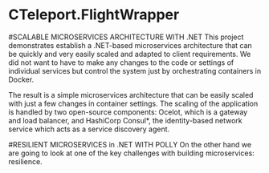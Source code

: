 # CTeleport.FlightWrapper

#SCALABLE MICROSERVICES ARCHITECTURE WITH .NET
This project demonstrates establish a .NET-based microservices architecture that can be quickly and very easily scaled and adapted to client requirements.
We did not want to have to make any changes to the code or settings of individual services but control the system just by orchestrating containers in Docker.

The result is a simple microservices architecture that can be easily scaled with just a few changes in container settings. The scaling of 
the application is handled by two open-source components: Ocelot, which is a gateway and load balancer, and HashiCorp Consul*, the identity-based network 
service which acts as a service discovery agent.

#RESILIENT MICROSERVICES in .NET WITH POLLY
On the other hand we are going to look at one of the key challenges with building microservices: resilience. 
